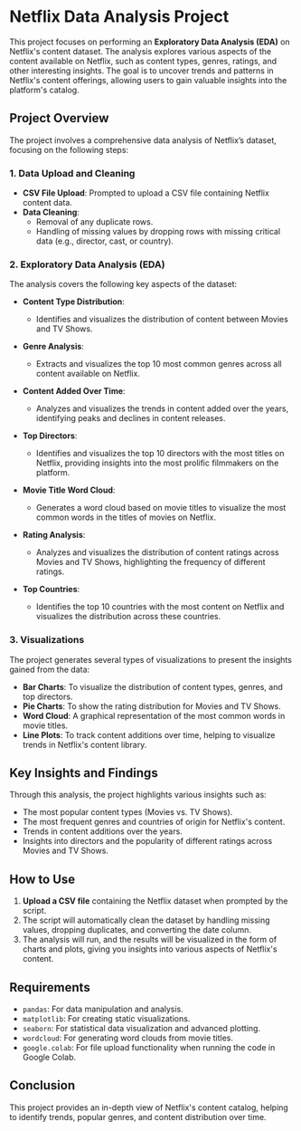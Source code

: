 # Netflix Data Analysis Project

This project focuses on performing an **Exploratory Data Analysis (EDA)** on Netflix's content dataset. The analysis explores various aspects of the content available on Netflix, such as content types, genres, ratings, and other interesting insights. The goal is to uncover trends and patterns in Netflix's content offerings, allowing users to gain valuable insights into the platform's catalog.

## Project Overview

The project involves a comprehensive data analysis of Netflix’s dataset, focusing on the following steps:

### 1. **Data Upload and Cleaning**
   - **CSV File Upload**: Prompted to upload a CSV file containing Netflix content data.
   - **Data Cleaning**: 
     - Removal of any duplicate rows.
     - Handling of missing values by dropping rows with missing critical data (e.g., director, cast, or country).
   

### 2. **Exploratory Data Analysis (EDA)**
   The analysis covers the following key aspects of the dataset:

   - **Content Type Distribution**: 
     - Identifies and visualizes the distribution of content between Movies and TV Shows.
   
   - **Genre Analysis**:
     - Extracts and visualizes the top 10 most common genres across all content available on Netflix.

   - **Content Added Over Time**: 
     - Analyzes and visualizes the trends in content added over the years, identifying peaks and declines in content releases.

   - **Top Directors**:
     - Identifies and visualizes the top 10 directors with the most titles on Netflix, providing insights into the most prolific filmmakers on the platform.

   - **Movie Title Word Cloud**:
     - Generates a word cloud based on movie titles to visualize the most common words in the titles of movies on Netflix.

   - **Rating Analysis**:
     - Analyzes and visualizes the distribution of content ratings across Movies and TV Shows, highlighting the frequency of different ratings.

   - **Top Countries**:
     - Identifies the top 10 countries with the most content on Netflix and visualizes the distribution across these countries.

### 3. **Visualizations**
   The project generates several types of visualizations to present the insights gained from the data:
   - **Bar Charts**: To visualize the distribution of content types, genres, and top directors.
   - **Pie Charts**: To show the rating distribution for Movies and TV Shows.
   - **Word Cloud**: A graphical representation of the most common words in movie titles.
   - **Line Plots**: To track content additions over time, helping to visualize trends in Netflix's content library.

## Key Insights and Findings
Through this analysis, the project highlights various insights such as:
- The most popular content types (Movies vs. TV Shows).
- The most frequent genres and countries of origin for Netflix's content.
- Trends in content additions over the years.
- Insights into directors and the popularity of different ratings across Movies and TV Shows.

## How to Use
1. **Upload a CSV file** containing the Netflix dataset when prompted by the script.
2. The script will automatically clean the dataset by handling missing values, dropping duplicates, and converting the date column.
3. The analysis will run, and the results will be visualized in the form of charts and plots, giving you insights into various aspects of Netflix's content.

## Requirements
- `pandas`: For data manipulation and analysis.
- `matplotlib`: For creating static visualizations.
- `seaborn`: For statistical data visualization and advanced plotting.
- `wordcloud`: For generating word clouds from movie titles.
- `google.colab`: For file upload functionality when running the code in Google Colab.

## Conclusion
This project provides an in-depth view of Netflix's content catalog, helping to identify trends, popular genres, and content distribution over time. 
